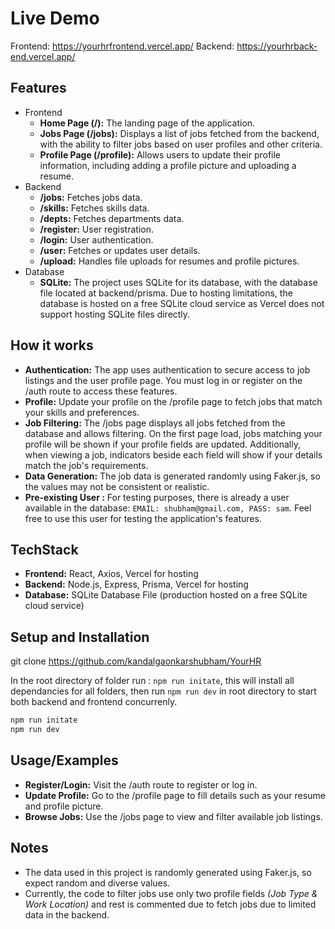 
# Live Demo
Frontend: https://yourhrfrontend.vercel.app/ Backend: https://yourhrback-end.vercel.app/


## Features

- Frontend
    - **Home Page (/):** The landing page of the application.
    - **Jobs Page (/jobs):** Displays a list of jobs fetched from the backend, with the ability to filter jobs based on user profiles and other criteria.
    - **Profile Page (/profile):** Allows users to update their profile information, including adding a profile picture and uploading a resume.
- Backend
  - **/jobs:** Fetches jobs data.
  - **/skills:** Fetches skills data.
  - **/depts:** Fetches departments data.
  - **/register:** User registration.
  - **/login:** User authentication.
  - **/user:** Fetches or updates user details.
  - **/upload:** Handles file uploads for resumes and profile pictures.
- Database
    - **SQLite:** The project uses SQLite for its database, with the database file located at backend/prisma. Due to hosting limitations, the database is hosted on a free SQLite cloud service as Vercel does not support hosting SQLite files directly.


## How it works
  - **Authentication:** The app uses authentication to secure access to job listings and the user profile page. You must log in or register on the /auth route to access these features.
  - **Profile:** Update your profile on the /profile page to fetch jobs that match your skills and preferences.
  - **Job Filtering:** The /jobs page displays all jobs fetched from the database and allows filtering. On the first page load, jobs matching your profile will be shown if your profile fields are updated. Additionally, when viewing a job, indicators beside each field will show if your details match the job's requirements.
  - **Data Generation:** The job data is generated randomly using Faker.js, so the values may not be consistent or realistic.
  - **Pre-existing User :** For testing purposes, there is already a user available in the database: `EMAIL: shubham@gmail.com, PASS: sam`. Feel free to use this user for testing the application's features.
## TechStack
  - **Frontend:** React, Axios, Vercel for hosting
  - **Backend:** Node.js, Express, Prisma, Vercel for hosting
  - **Database:** SQLite Database File (production hosted on a free SQLite cloud service)
## Setup and Installation

git clone https://github.com/kandalgaonkarshubham/YourHR

In the root directory of folder run : `npm run initate`, this will install all dependancies for all folders, then run `npm run dev` in root directory to start both backend and frontend concurrenly.
```bash
npm run initate
npm run dev
```
    
## Usage/Examples

  - **Register/Login:** Visit the /auth route to register or log in.
  - **Update Profile:** Go to the /profile page to fill details such as your resume and profile picture.
  - **Browse Jobs:** Use the /jobs page to view and filter available job listings.


## Notes
- The data used in this project is randomly generated using Faker.js, so expect random and diverse values.
- Currently, the code to filter jobs use only two profile fields _(Job Type & Work Location)_ and rest is commented due to fetch jobs due to limited data in the backend.